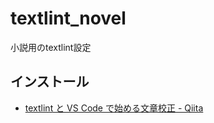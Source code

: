 # textlint_novel
小説用のtextlint設定

## インストール

- [textlint と VS Code で始める文章校正 - Qiita](https://qiita.com/takasp/items/22f7f72b691fda30aea2)